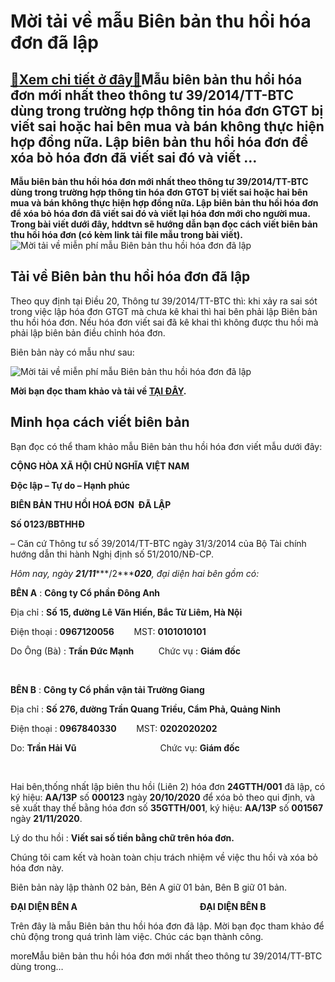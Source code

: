 Mời tải về mẫu Biên bản thu hồi hóa đơn đã lập
==============================================

[:gift:Xem chi tiết ở đây:gift:](https://hddtvn.com/moi-tai-ve-mau-bien-ban-thu-hoi-hoa-don-da-lap/)Mẫu biên bản thu hồi hóa đơn mới nhất theo thông tư 39/2014/TT-BTC dùng trong trường hợp thông tin hóa đơn GTGT bị viết sai hoặc hai bên mua và bán không thực hiện hợp đồng nữa. Lập biên bản thu hồi hóa đơn để xóa bỏ hóa đơn đã viết sai đó và viết …
----------------------------------------------------------------------------------------------------------------------------------------------------------------------------------------------------------------------------------------------------------

**Mẫu biên bản thu hồi hóa đơn mới nhất theo thông tư 39/2014/TT-BTC dùng trong trường hợp thông tin hóa đơn GTGT bị viết sai hoặc hai bên mua và bán không thực hiện hợp đồng nữa. Lập biên bản thu hồi hóa đơn để xóa bỏ hóa đơn đã viết sai đó và viết lại hóa đơn mới cho người mua. Trong bài viết dưới đây, hddtvn sẽ hướng dẫn bạn đọc cách viết biên bản thu hồi hóa đơn (có kèm link tải file mẫu trong bài viết).**![Mời tải về miễn phí mẫu Biên bản thu hồi hóa đơn đã lập](https://hddtvn.com/wp-content/uploads/2021/01/u3LjIMX.png "Mời tải về miễn phí mẫu Biên bản thu hồi hóa đơn đã lập")


Tải về **Biên bản thu hồi hóa đơn đã lập**
------------------------------------------


Theo quy định tại Điều 20, Thông tư 39/2014/TT-BTC thì: khi xảy ra sai sót trong việc lập hóa đơn GTGT mà chưa kê khai thì hai bên phải lập Biên bản thu hồi hóa đơn. Nếu hóa đơn viết sai đã kê khai thì không được thu hồi mà phải lập biên bản điều chỉnh hóa đơn.


Biên bản này có mẫu như sau:


![Mời tải về miễn phí mẫu Biên bản thu hồi hóa đơn đã lập](https://hddtvn.com/wp-content/uploads/2021/01/qvHJu7M.png "Mời tải về miễn phí mẫu Biên bản thu hồi hóa đơn đã lập")


**Mời bạn đọc tham khảo và tải về [TẠI ĐÂY](https://drive.google.com/file/d/1jJr4nU7SWrJ70cHNkx0fiB0UqtaD3Aq_/view?usp=sharing).**


Minh họa cách viết biên bản
---------------------------


Bạn đọc có thể tham khảo mẫu Biên bản thu hồi hóa đơn viết mẫu dưới đây:


**CỘNG HÒA XÃ HỘI CHỦ NGHĨA VIỆT NAM**


**Độc lập – Tự do – Hạnh phúc**


**BIÊN BẢN THU HỒI HOÁ ĐƠN  ĐÃ LẬP**


**Số 0123/BBTHHĐ**


– Căn cứ Thông tư số 39/2014/TT-BTC ngày 31/3/2014 của Bộ Tài chính hướng dẫn thi hành Nghị định số 51/2010/NĐ-CP.


*Hôm nay, ngày **21/11******/2******020**, đại diện hai bên gồm có:*


**BÊN A** : **Công ty Cổ phần Đông Anh**


Địa chỉ : **Số 15, đường Lê Văn Hiến, Bắc Từ Liêm, Hà Nội**


Điện thoại : **0967120056**        MST: **0101010101**


Do Ông (Bà) : **Trần Đức Mạnh**          Chức vụ : **Giám đốc**


 


**BÊN B** : **Công ty Cổ phần vận tải Trường Giang**


Địa chỉ : **Số 276, đường Trần Quang Triều, Cẩm Phả, Quảng Ninh**


Điện thoại : **0967840330**        MST: **0202020202**


Do: **Trần Hải Vũ**                                  Chức vụ: **Giám đốc**


 


Hai bên,thống nhất lập biên thu hồi (Liên 2) hóa đơn **24GTTH/001** đã lập, có ký hiệu: **AA/13P** số **000123** ngày **20/10/2020** để xóa bỏ theo qui định, và sẽ xuất thay thế bằng hóa đơn số **35GTTH/001**, ký hiệu: **AA/13P** số **001567** ngày **21/11/2020**.


Lý do thu hồi : **Viết sai số tiền bằng chữ trên hóa đơn.**


Chúng tôi cam kết và hoàn toàn chịu trách nhiệm về việc thu hồi và xóa bỏ hóa đơn này.


Biên bản này lập thành 02 bản, Bên A giữ 01 bản, Bên B giữ 01 bản.


**ĐẠI DIỆN BÊN A                                                           ĐẠI DIỆN BÊN B**


Trên đây là mẫu Biên bản thu hồi hóa đơn đã lập. Mời bạn đọc tham khảo để chủ động trong quá trình làm việc. Chúc các bạn thành công.


moreMẫu biên bản thu hồi hóa đơn mới nhất theo thông tư 39/2014/TT-BTC dùng trong…

